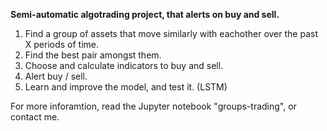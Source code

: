 **Semi-automatic algotrading project, that alerts on buy and sell.**

1) Find a group of assets that move similarly with eachother over the past X periods of time. 
2) Find the best pair amongst them.
3) Choose and calculate indicators to buy and sell.
4) Alert buy / sell.
5) Learn and improve the model, and test it. (LSTM)

For more inforamtion, read the Jupyter notebook "groups-trading", or contact me.
